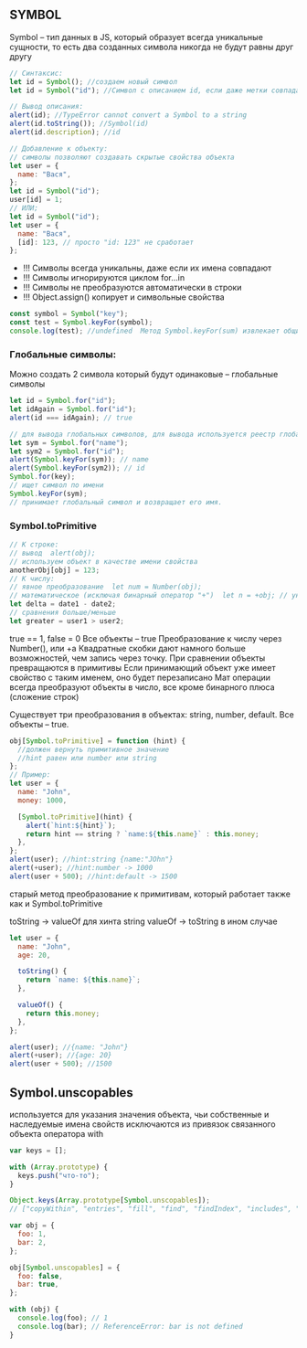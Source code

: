 <!--SYMBOL---------------------------------------------------------------------------------------------------------------------------------------->

## SYMBOL

Symbol – тип данных в JS, который образует всегда уникальные сущности, то есть два созданных символа никогда не будут равны друг другу

```js
// Синтаксис:
let id = Symbol(); //создаем новый символ
let id = Symbol("id"); //Символ с описанием id, если даже метки совпадают – символы уникальны

// Вывод описания:
alert(id); //TypeError cannot convert a Symbol to a string
alert(id.toString()); //Symbol(id)
alert(id.description); //id

// Добавление к объекту:
// символы позволяют создавать скрытые свойства объекта
let user = {
  name: "Вася",
};
let id = Symbol("id");
user[id] = 1;
// ИЛИ;
let id = Symbol("id");
let user = {
  name: "Вася",
  [id]: 123, // просто "id: 123" не сработает
};
```

- !!! Символы всегда уникальны, даже если их имена совпадают
- !!! Символы игнорируются циклом for...in
- !!! Символы не преобразуются автоматически в строки
- !!! Object.assign() копирует и символьные свойства

```js
const symbol = Symbol("key");
const test = Symbol.keyFor(symbol);
console.log(test); //undefined  Метод Symbol.keyFor(sum) извлекает общий ключ символа из глобального реестра символов для него. Для символов, созданных с помощью Symbol(description), такого ключа нет. "key" - это просто описание переменной symbol, нужен вызов test.description
```

### Глобальные символы:

Можно создать 2 символа который будут одинаковые – глобальные символы

```js
let id = Symbol.for("id");
let idAgain = Symbol.for("id");
alert(id === idAgain); // true

// для вывода глобальных символов, для вывода используется реестр глобальных символов, если символ не  глобальный, то он вернет undefined, а description доступен для любых символов
let sym = Symbol.for("name");
let sym2 = Symbol.for("id");
alert(Symbol.keyFor(sym)); // name
alert(Symbol.keyFor(sym2)); // id
Symbol.for(key);
// ищет символ по имени
Symbol.keyFor(sym);
// принимает глобальный символ и возвращает его имя.
```

### Symbol.toPrimitive

```js
// К строке:
// вывод  alert(obj);
// используем объект в качестве имени свойства
anotherObj[obj] = 123;
// К числу:
// явное преобразование  let num = Number(obj);
// математическое (исключая бинарный оператор "+")  let n = +obj; // унарный плюс
let delta = date1 - date2;
// сравнения больше/меньше
let greater = user1 > user2;
```

true == 1, false = 0
Все объекты – true
Преобразование к числу через Number(), или +a
Квадратные скобки дают намного больше возможностей, чем запись через точку.
При сравнении объекты превращаются в примитивы
Если принимающий объект уже имеет свойство с таким именем, оно будет перезаписано
Мат операции всегда преобразуют объекты в число, все кроме бинарного плюса (сложение строк)

Существует три преобразования в объектах: string, number, default. Все объекты – true.

```js
obj[Symbol.toPrimitive] = function (hint) {
  //должен вернуть примитивное значение
  //hint равен или number или string
};
// Пример:
let user = {
  name: "John",
  money: 1000,

  [Symbol.toPrimitive](hint) {
    alert(`hint:${hint}`);
    return hint == string ? `name:${this.name}` : this.money;
  },
};
alert(user); //hint:string {name:"JOhn"}
alert(+user); //hint:number -> 1000
alert(user + 500); //hint:default -> 1500
```

старый метод преобразование к примитивам, который работает также как и Symbol.toPrimitive

toString -> valueOf для хинта string
valueOf -> toString в ином случае

```js
let user = {
  name: "John",
  age: 20,

  toString() {
    return `name: ${this.name}`;
  },

  valueOf() {
    return this.money;
  },
};

alert(user); //{name: "John"}
alert(+user); //{age: 20}
alert(user + 500); //1500
```

## Symbol.unscopables

используется для указания значения объекта, чьи собственные и наследуемые имена свойств исключаются из привязок связанного объекта оператора with

```js
var keys = [];

with (Array.prototype) {
  keys.push("что-то");
}

Object.keys(Array.prototype[Symbol.unscopables]);
// ["copyWithin", "entries", "fill", "find", "findIndex", "includes", "keys", "values"]

var obj = {
  foo: 1,
  bar: 2,
};

obj[Symbol.unscopables] = {
  foo: false,
  bar: true,
};

with (obj) {
  console.log(foo); // 1
  console.log(bar); // ReferenceError: bar is not defined
}
```
